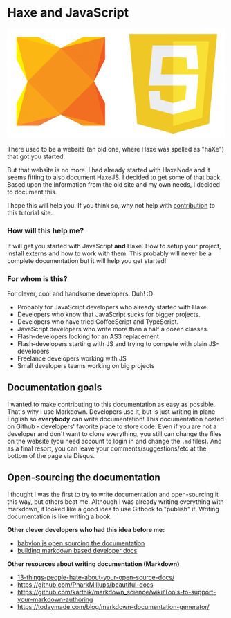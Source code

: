 # Haxe and JavaScript

![Haxe logo](img/haxe_javascript_logos.png)

There used to be a website (an old one, where Haxe was spelled as "haXe") that got you started.

But that website is no more. I had already started with HaxeNode and it seems fitting to also document HaxeJS. I decided to get some of that back.
Based upon the information from the old site and my own needs, I decided to document this.

I hope this will help you. If you think so, why not help with [contribution](contribute.md) to this tutorial site.

### How will this help me?

It will get you started with JavaScript **and** Haxe.
How to setup your project, install externs and how to work with them. This probably will never be a complete documentation but it will help you get started!

### For whom is this?

For clever, cool and handsome developers. Duh! :D

* Probably for JavaScript developers who already started with Haxe.
* Developers who know that JavaScript sucks for bigger projects.
* Developers who have tried CoffeeScript and TypeScript.
* JavaScript developers who write more then a half a dozen classes.
* Flash-developers looking for an AS3 replacement
* Flash-developers starting with JS and trying to compete with plain JS-developers
* Freelance developers working with JS
* Small developers teams working on big projects


## Documentation goals

I wanted to make contributing to this documentation as easy as possible.
That's why I use Markdown. Developers use it, but is just writing in plane English so **everybody** can write documentation!
This documentation hosted on Github - developers' favorite place to store code.
Even if you are not a developer and don't want to clone everything, you still can change the files on the website (you need account to login in and change the `.md` files).
And as a final resort, you can leave your comments/suggestions/etc at the bottom of the page via Disqus.


## Open-sourcing the documentation

I thought I was the first to try to write documentation and open-sourcing it this way, but others beat me.
Although I was already writing everything with markdown, it looked like a good idea to use Gitbook to "publish" it. Writing documentation is like writing a book.

**Other clever developers who had this idea before me:**

* [babylon js open sourcing the documentation](http://blogs.msdn.com/b/eternalcoding/archive/2015/08/11/babylon-js-open-sourcing-the-documentation.aspx)
* [building markdown based developer docs](https://medium.com/code-stories/building-markdown-based-developer-docs-87c0317c56f7)


**Other resources about writing documentation (Markdown)**

* [13-things-people-hate-about-your-open-source-docs/](http://blog.smartbear.com/careers/13-things-people-hate-about-your-open-source-docs/)
* <https://github.com/PharkMillups/beautiful-docs>
* <https://github.com/karthik/markdown_science/wiki/Tools-to-support-your-markdown-authoring>
* <https://todaymade.com/blog/markdown-documentation-generator/>
